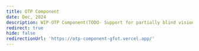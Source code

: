 ```yaml
---
title: OTP Component
date: Dec, 2024
description: WIP-OTP Component(TODO- Support for partially blind vision).
redirect: true
hide: false
redirectionUrl: 'https://otp-component-gfot.vercel.app/'
---
```

